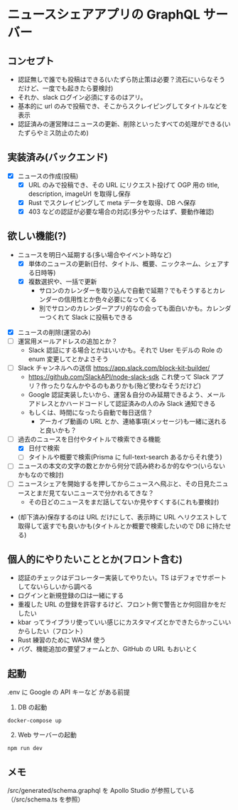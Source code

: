 # ニュースシェアアプリの GraphQL サーバー

## コンセプト

- 認証無しで誰でも投稿はできる(いたずら防止策は必要？流石にいらなそうだけど、一度でも起きたら要検討)
- それか、slack ログイン必須にするのはアリ。
- 基本的に url のみで投稿でき、そこからスクレイピングしてタイトルなどを表示
- 認証済みの運営陣はニュースの更新、削除といったすべての処理ができる(いたずらやミス防止のため)

## 実装済み(バックエンド)

- [x] ニュースの作成(投稿)
  - [x] URL のみで投稿でき、その URL にリクエスト投げて OGP 用の title, description, imageUrl を取得し保存
  - [x] Rust でスクレイピングして meta データを取得、DB へ保存
  - [x] 403 などの認証が必要な場合の対応(多分やったはず、要動作確認)

## 欲しい機能(?)

- ニュースを明日へ延期する(多い場合やイベント時など)
  - [x] 単体のニュースの更新(日付、タイトル、概要、ニックネーム、シェアする日時等)
  - [x] 複数選択や、一括で更新
    - サロンのカレンダーを取り込んで自動で延期？でもそうするとカレンダーの信用性とか色々必要になってくる
    - 別でサロンのカレンダーアプリ的なの会っても面白いかも。カレンダーつくれて Slack に投稿もできる
- [x] ニュースの削除(運営のみ)
- [ ] 運営用メールアドレスの追加とか？
  - Slack 認証にする場合とかはいいかも。それで User モデルの Role の enum 変更してとかよさそう
- [ ] Slack チャンネルへの送信 https://app.slack.com/block-kit-builder/
  - https://github.com/SlackAPI/node-slack-sdk これ使って Slack アプリ？作ったりなんかやるのもありかも(殆ど使わなそうだけど)
  - Google 認証実装したいから、運営＆自分のみ延期できるよう、メールアドレスとかハードコードして認証済みの人のみ Slack 通知できる
  - もしくは、時間になったら自動で毎日送信？
    - アーカイブ動画の URL とか、連絡事項(メッセージ)も一緒に送れると良いかも？
- [ ] 過去のニュースを日付やタイトルで検索できる機能
  - [x] 日付で検索
  - [ ] タイトルや概要で検索(Prisma に full-text-search あるからそれ使う)
- [ ] ニュースの本文の文字の数とかから何分で読み終わるか的なやつ(いらないかもなので検討)
- [ ] ニュースシェアを開始するを押してからニュースへ飛ぶと、その日見たニュースとまだ見てないニュースで分かれるてきな？
  - その日どのニュースをまだ話してないか見やすくする(これも要検討)
- (却下済み)保存するのは URL だけにして、表示時に URL へリクエストして取得して返すでも良いかも(タイトルとか概要で検索したいので DB に持たせる)

## 個人的にやりたいこととか(フロント含む)

- 認証のチェックはデコレーター実装してやりたい。TS はデフォでサポートしてないらしいから調べる
- ログインと新規登録の口は一緒にする
- 重複した URL の登録を許容するけど、フロント側で警告とか何回目かをだしたい
- kbar ってライブラリ使っていい感じにカスタマイズとかできたらかっこいいからしたい（フロント）
- Rust 練習のために WASM 使う
- バグ、機能追加の要望フォームとか、GitHub の URL もおいとく

## 起動

.env に Google の API キーなど がある前提

1. DB の起動

```bash:terminal
docker-compose up
```

2. Web サーバーの起動

```bash:terminal
npm run dev
```

## メモ

/src/generated/schema.graphql を Apollo Studio が参照している（/src/schema.ts を参照）
